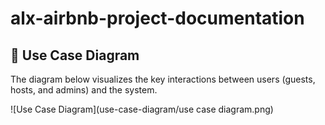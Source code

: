 # alx-airbnb-project-documentation

## 🧩 Use Case Diagram

The diagram below visualizes the key interactions between users (guests, hosts, and admins) and the system.

![Use Case Diagram](use-case-diagram/use case diagram.png)
